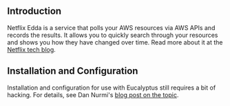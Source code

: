 ## Introduction

Netflix Edda is a service that polls your AWS resources via AWS APIs and records the results. It allows you to quickly search through your resources and shows you how they have changed over time.  Read more about it at the [Netflix tech blog](http://techblog.netflix.com/2012/11/edda-learn-stories-of-your-cloud.html).

## Installation and Configuration

Installation and configuration for use with Eucalyptus still requires a bit of hacking.  For details, see Dan Nurmi's [blog post on the topic](http://nurmiblog.wordpress.com/2013/01/22/inspired-by-netflix/).